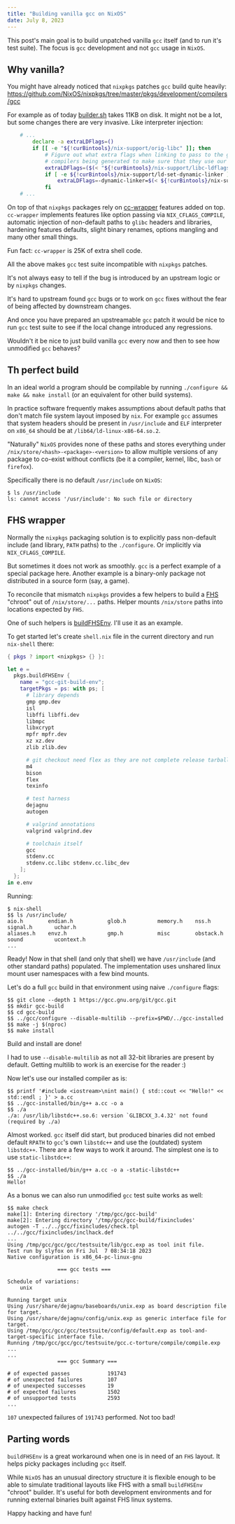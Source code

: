 ```yaml
---
title: "Building vanilla gcc on NixOS"
date: July 8, 2023
---
```


This post's main goal is to build unpatched vanilla `gcc` itself (and to
run it's test suite). The focus is `gcc` development and not `gcc` usage
in `NixOS`.

## Why vanilla?

You might have already noticed that `nixpkgs` patches `gcc` build quite
heavily:
<https://github.com/NixOS/nixpkgs/tree/master/pkgs/development/compilers/gcc>

For example as of today [builder.sh](https://github.com/NixOS/nixpkgs/blob/84822c43fcf6787f3680868d6f63e80b69244fbe/pkgs/development/compilers/gcc/builder.sh)
takes 11KB on disk. It might not be a lot, but some changes there are
very invasive. Like interpreter injection:

```bash
    # ...
        declare -a extraLDFlags=()
        if [[ -e "${!curBintools}/nix-support/orig-libc" ]]; then
            # Figure out what extra flags when linking to pass to the gcc
            # compilers being generated to make sure that they use our libc.
            extraLDFlags=($(< "${!curBintools}/nix-support/libc-ldflags") $(< "${!curBintools}/nix-support/libc-ldflags-before" || true))
            if [ -e ${!curBintools}/nix-support/ld-set-dynamic-linker ]; then
                extraLDFlags=-dynamic-linker=$(< ${!curBintools}/nix-support/dynamic-linker)
            fi
    # ...
```

On top of that `nixpkgs` packages rely on [cc-wrapper](https://github.com/NixOS/nixpkgs/blob/master/pkgs/build-support/cc-wrapper/default.nix)
features added on top. `cc-wrapper` implements features like option
passing via `NIX_CFLAGS_COMPILE`, automatic injection of non-default
paths to `glibc` headers and libraries, hardening features defaults,
slight binary renames, options mangling and many other small things.

Fun fact: `cc-wrapper` is 25K of extra shell code.

All the above makes `gcc` test suite incompatible with `nixpkgs`
patches.

It's not always easy to tell if the bug is introduced by an upstream
logic or by `nixpkgs` changes.

It's hard to upstream found `gcc` bugs or to work on `gcc` fixes
without the fear of being affected by downstream changes.

And once you have prepared an upstreamable `gcc` patch it would be nice
to run `gcc` test suite to see if the local change introduced any
regressions.

Wouldn't it be nice to just build vanilla `gcc` every now and then to
see how unmodified `gcc` behaves?

## Th perfect build

In an ideal world a program should be compilable by running
`./configure && make && make install` (or an equivalent for other build
systems).

In practice software frequently makes assumptions about default paths
that don't match file system layout imposed by `nix`. For example `gcc`
assumes that system headers should be present in `/usr/include` and
`ELF` interpreter on `x86_64` should be at `/lib64/ld-linux-x86-64.so.2`.

"Naturally" `NixOS` provides none of these paths and stores everything
under `/nix/store/<hash>-<package>-<version>` to allow multiple versions
of any package to co-exist without conflicts (be it a compiler, kernel,
libc, `bash` or `firefox`).

Specifically there is no default `/usr/include` on `NixOS`:

```
$ ls /usr/include
ls: cannot access '/usr/include': No such file or directory
```

## FHS wrapper

Normally the `nixpkgs` packaging solution is to explicitly pass
non-default include (and library, `PATH` paths) to the `./configure`.
Or implicitly via `NIX_CFLAGS_COMPILE`.

But sometimes it does not work as smoothly. `gcc` is a perfect example
of a special package here. Another example is a binary-only package not
distributed in a source form (say, a game).

To reconcile that mismatch `nixpkgs` provides a few helpers to build a
[FHS](https://en.wikipedia.org/wiki/Filesystem_Hierarchy_Standard)
"chroot" out of `/nix/store/...` paths. Helper mounts `/nix/store` paths
into locations expected by `FHS`.

One of such helpers is [buildFHSEnv](https://nixos.org/manual/nixpkgs/stable/#sec-fhs-environments).
I'll use it as an example.

To get started let's create `shell.nix` file in the current directory
and run `nix-shell` there:

```nix
{ pkgs ? import <nixpkgs> {} }:

let e =
  pkgs.buildFHSEnv {
    name = "gcc-git-build-env";
    targetPkgs = ps: with ps; [
      # library depends
      gmp gmp.dev
      isl
      libffi libffi.dev
      libmpc
      libxcrypt
      mpfr mpfr.dev
      xz xz.dev
      zlib zlib.dev

      # git checkout need flex as they are not complete release tarballs
      m4
      bison
      flex
      texinfo

      # test harness
      dejagnu
      autogen

      # valgrind annotations
      valgrind valgrind.dev

      # toolchain itself
      gcc
      stdenv.cc
      stdenv.cc.libc stdenv.cc.libc_dev
    ];
  };
in e.env
```

Running:

```
$ nix-shell
$$ ls /usr/include/
aio.h        endian.h           glob.h          memory.h    nss.h           signal.h       uchar.h
aliases.h    envz.h             gmp.h           misc        obstack.h       sound          ucontext.h
...
```

Ready! Now in that shell (and only that shell) we have `/usr/include`
(and other standard paths) populated. The implementation uses unshared
linux mount user namespaces with a few bind mounts.

Let's do a full `gcc` build in that environment using naive
`./configure` flags:

```
$$ git clone --depth 1 https://gcc.gnu.org/git/gcc.git
$$ mkdir gcc-build
$$ cd gcc-build
$$ ../gcc/configure --disable-multilib --prefix=$PWD/../gcc-installed
$$ make -j $(nproc)
$$ make install
```

Build and install are done!

I had to use `--disable-multilib` as not all 32-bit libraries are
present by default. Getting multilib to work is an exercise for the
reader :)

Now let's use our installed compiler as is:

```
$$ printf '#include <iostream>\nint main() { std::cout << "Hello!" << std::endl ; }' > a.cc
$$ ../gcc-installed/bin/g++ a.cc -o a
$$ ./a
./a: /usr/lib/libstdc++.so.6: version `GLIBCXX_3.4.32' not found (required by ./a)
```

Almost worked. `gcc` itself did start, but produced binaries did not
embed default `RPATH` to `gcc`'s own `libstdc++` and use the (outdated)
system `libstdc++`. There are a few ways to work it around. The simplest
one is to use `static-libstdc++`:

```
$$ ../gcc-installed/bin/g++ a.cc -o a -static-libstdc++
$$ ./a
Hello!
```

As a bonus we can also run unmodified `gcc` test suite works as well:

```
$$ make check
make[1]: Entering directory '/tmp/gcc/gcc-build'
make[2]: Entering directory '/tmp/gcc/gcc-build/fixincludes'
autogen -T ../../gcc/fixincludes/check.tpl ../../gcc/fixincludes/inclhack.def
...
Using /tmp/gcc/gcc/gcc/testsuite/lib/gcc.exp as tool init file.
Test run by slyfox on Fri Jul  7 08:34:18 2023
Native configuration is x86_64-pc-linux-gnu

                === gcc tests ===

Schedule of variations:
    unix

Running target unix
Using /usr/share/dejagnu/baseboards/unix.exp as board description file for target.
Using /usr/share/dejagnu/config/unix.exp as generic interface file for target.
Using /tmp/gcc/gcc/gcc/testsuite/config/default.exp as tool-and-target-specific interface file.
Running /tmp/gcc/gcc/gcc/testsuite/gcc.c-torture/compile/compile.exp ...
...
                === gcc Summary ===

# of expected passes            191743
# of unexpected failures        107
# of unexpected successes       19
# of expected failures          1502
# of unsupported tests          2593
...
```

`107` unexpected failures of `191743` performed. Not too bad!

## Parting words

`buildFHSEnv` is a great workaround when one is in need of an `FHS`
layout. It helps picky packages including `gcc` itself.

While `NixOS` has an unusual directory structure it is flexible enough to
be able to simulate traditional layouts like FHS with a small
`buildFHSEnv` "chroot" builder. It's useful for both development
environments and for running external binaries built against FHS linux
systems.

Happy hacking and have fun!
